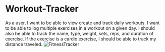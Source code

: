 # Workout-Tracker

As a user, I want to be able to view create and track daily workouts. I want to be able to log multiple exercises in a workout on a given day. I should also be able to track the name, type, weight, sets, reps, and duration of exercise. If the exercise is a cardio exercise, I should be able to track my distance traveled.
![FitnessTracker](https://user-images.githubusercontent.com/65045981/99431121-da418380-28cf-11eb-8d0e-ac874c765f4d.gif)

